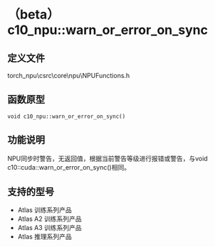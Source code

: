 # （beta）c10_npu::warn_or_error_on_sync

## 定义文件

torch_npu\csrc\core\npu\NPUFunctions.h

## 函数原型

```
void c10_npu::warn_or_error_on_sync()
```

## 功能说明

NPU同步时警告，无返回值，根据当前警告等级进行报错或警告，与void c10::cuda::warn_or_error_on_sync()相同。

## 支持的型号

- <term>Atlas 训练系列产品</term>
- <term>Atlas A2 训练系列产品</term>
- <term>Atlas A3 训练系列产品</term>
- <term>Atlas 推理系列产品</term>

